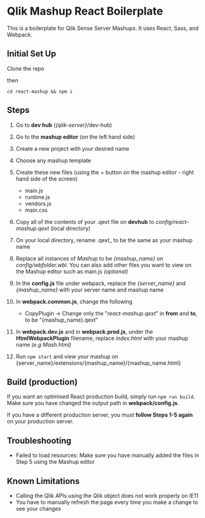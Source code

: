 # Qlik Mashup React Boilerplate

This is a boilerplate for Qlik Sense Server Mashups. It uses React, Sass, and Webpack.

## Initial Set Up

Clone the repo

then

`cd react-mashup && npm i`

## Steps

1. Go to **dev hub** (_{qlik-server}_/dev-hub)
2. Go to the **mashup editor** (on the left hand side)
3. Create a new project with your desired name
4. Choose any mashup template
5. Create these new files (using the + button on the mashup editor - right hand side of the screen)
   - main.js
   - runtime.js
   - vendors.js
   - main.css
6. Copy all of the contents of your .qext file on **devhub** to _config/react-mashup.qext_ (local directory)
7. On your local directory, rename .qext\_ to be the same as your mashup name
8. Replace all instances of _Mashup_ to be _{mashup_name}_ on _config/wbfolder.wbl_. You can also add other files you want to view on the Mashup editor such as main.js _(optional)_
9. In the **config.js** file under webpack, replace the _{server_name}_ and _{mashup_name}_ with your server name and mashup name

10. In **webpack.common.js**, change the following

    - CopyPlugin -> Change only the "_react-mashup.qext_" in **from** and **to**, to be "{mashup_name}.qext"

11. In **webpack.dev.js** and in **webpack.prod.js**, under the **HtmlWebpackPlugin** filename, replace _index.html_ with your mashup name _(e.g Mash.html)_
12. Run `npm start` and view your mashup on {server_name}/extensions/{mashup_name}/{mashup_name.html}

## Build (production)

If you want an optimised React production build, simply run `npm run build`.
Make sure you have changed the output path in **webpack/config.js**.

If you have a different production server, you must **follow Steps 1-5 again** on your production server.

## Troubleshooting

- Failed to load resources: Make sure you have manually added the files in Step 5 using the Mashup editor

## Known Limitations

- Calling the Qlik APIs using the Qlik object does not work properly on IE11
- You have to manually refresh the page every time you make a change to see your changes
